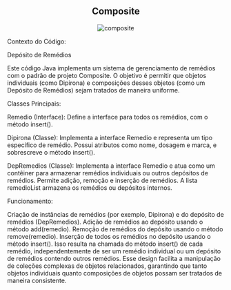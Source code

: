 <h2 align="center">Composite</center></h2>

<p align="center">
  <img src="https://github.com/larissasouz/Bertoti/assets/102266928/41af68bb-f3a0-46f5-a1bc-03708bc2da28" alt="composite">
</p>

Contexto do Código: 

Depósito de Remédios

Este código Java implementa um sistema de gerenciamento de remédios com o padrão de projeto Composite. O objetivo é permitir que objetos individuais (como Dipirona) e composições desses objetos (como um Depósito de Remédios) sejam tratados de maneira uniforme.

Classes Principais:

Remedio (Interface): Define a interface para todos os remédios, com o método insert().

Dipirona (Classe): Implementa a interface Remedio e representa um tipo específico de remédio. Possui atributos como nome, dosagem e marca, e sobrescreve o método insert().

DepRemedios (Classe): Implementa a interface Remedio e atua como um contêiner para armazenar remédios individuais ou outros depósitos de remédios. Permite adição, remoção e inserção de remédios. A lista remedioList armazena os remédios ou depósitos internos.

Funcionamento:

Criação de instâncias de remédios (por exemplo, Dipirona) e do depósito de remédios (DepRemedios).
Adição de remédios ao depósito usando o método add(remedio).
Remoção de remédios do depósito usando o método remove(remedio).
Inserção de todos os remédios no depósito usando o método insert(). Isso resulta na chamada do método insert() de cada remédio, independentemente de ser um remédio individual ou um depósito de remédios contendo outros remédios.
Esse design facilita a manipulação de coleções complexas de objetos relacionados, garantindo que tanto objetos individuais quanto composições de objetos possam ser tratados de maneira consistente.
